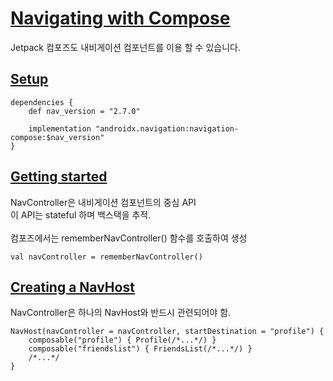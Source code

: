 # [Navigating with Compose](https://developer.android.com/jetpack/compose/navigation)
Jetpack 컴포즈도 내비게이션 컴포넌트를 이용 할 수 있습니다.

## [Setup](https://developer.android.com/jetpack/compose/navigation#setup)
```
dependencies {
    def nav_version = "2.7.0"

    implementation "androidx.navigation:navigation-compose:$nav_version"
}
```

## [Getting started](https://developer.android.com/jetpack/compose/navigation#getting-started)
NavController은 내비게이션 컴포넌트의 중심 API<br>
이 API는 stateful 하며 백스택을 추적.<br>
<br>
컴포즈에서는 rememberNavController() 함수를 호출하여 생성
```
val navController = rememberNavController()
```

## [Creating a NavHost](https://developer.android.com/jetpack/compose/navigation#create-navhost)
NavController은 하나의 NavHost와 반드시 관련되어야 함.
```
NavHost(navController = navController, startDestination = "profile") {
    composable("profile") { Profile(/*...*/) }
    composable("friendslist") { FriendsList(/*...*/) }
    /*...*/
}
```